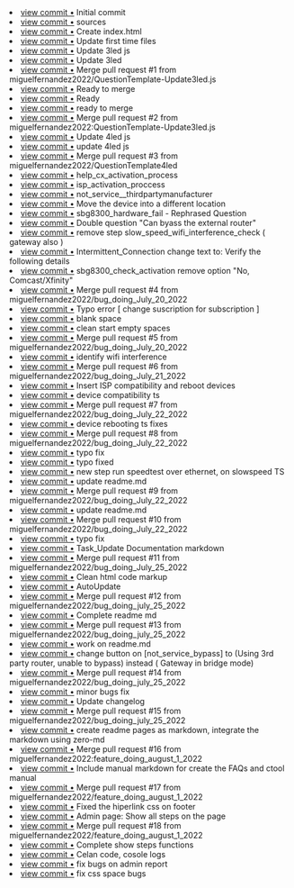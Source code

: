 <li> <a href="http://github.com/miguelfernandez2022/connectivitytool/commit/9e68055e042cd9ece90497a4a661150b857297ca">view commit &bull;</a> Initial commit</li> 
<li> <a href="http://github.com/miguelfernandez2022/connectivitytool/commit/1db047dd112bee44cb1a0ec572f8198f433fb169">view commit &bull;</a> sources</li> 
<li> <a href="http://github.com/miguelfernandez2022/connectivitytool/commit/2fae38dda465f4cbc8df85d3a033a2768726955c">view commit &bull;</a> Create index.html</li> 
<li> <a href="http://github.com/miguelfernandez2022/connectivitytool/commit/679a6fbf3f877711ac8518226efa3d44d45699f1">view commit &bull;</a> Update first time files</li> 
<li> <a href="http://github.com/miguelfernandez2022/connectivitytool/commit/627b31e64318e1050b13aa67f60146aa00ea3a60">view commit &bull;</a> Update 3led js</li> 
<li> <a href="http://github.com/miguelfernandez2022/connectivitytool/commit/1fcf89b65a47c985ce7924911719a0de3acdc033">view commit &bull;</a> Update 3led</li> 
<li> <a href="http://github.com/miguelfernandez2022/connectivitytool/commit/66f1f5b62e51d97fedf5ca9fdfacc4e0b45d6a16">view commit &bull;</a> Merge pull request #1 from miguelfernandez2022/QuestionTemplate-Update3led.js</li> 
<li> <a href="http://github.com/miguelfernandez2022/connectivitytool/commit/22654ade35b6fe2134692f5e07bb74e27f3ab979">view commit &bull;</a> Ready to merge</li> 
<li> <a href="http://github.com/miguelfernandez2022/connectivitytool/commit/d39f0292058955e296bf45216726d9e9b1d14471">view commit &bull;</a> Ready</li> 
<li> <a href="http://github.com/miguelfernandez2022/connectivitytool/commit/8f388a0428eb2ebfe20795a4dc889e5ae35e9da7">view commit &bull;</a> ready to merge</li> 
<li> <a href="http://github.com/miguelfernandez2022/connectivitytool/commit/70b489cf5824a2449d5a46df729cc26b852d1fb9">view commit &bull;</a> Merge pull request #2 from miguelfernandez2022:QuestionTemplate-Update3led.js</li> 
<li> <a href="http://github.com/miguelfernandez2022/connectivitytool/commit/c1464810e37b52cdae92d87ffd0ee5fcccbb9e6a">view commit &bull;</a> Update 4led js</li> 
<li> <a href="http://github.com/miguelfernandez2022/connectivitytool/commit/700348b59a8bbbe2cb1e0db81039b55d994fc0fc">view commit &bull;</a> update 4led js</li> 
<li> <a href="http://github.com/miguelfernandez2022/connectivitytool/commit/e3a403be677b9d8e6599068d8b3fca8ae35889ae">view commit &bull;</a> Merge pull request #3 from miguelfernandez2022/QuestionTemplate4led</li> 
<li> <a href="http://github.com/miguelfernandez2022/connectivitytool/commit/c726f18080b416d3751853dc49e6c813895104bb">view commit &bull;</a> help_cx_activation_process</li> 
<li> <a href="http://github.com/miguelfernandez2022/connectivitytool/commit/4e0e2696e1b65bd3bcd4b34ee69825dc81c8eed3">view commit &bull;</a> isp_activation_proccess</li> 
<li> <a href="http://github.com/miguelfernandez2022/connectivitytool/commit/6a6cffdd26d48dd30cec695402f9424d4584e3cc">view commit &bull;</a> not_service__thirdpartymanufacturer</li> 
<li> <a href="http://github.com/miguelfernandez2022/connectivitytool/commit/60729dc10caff0e6b3c887a797b22e2092a5404a">view commit &bull;</a> Move the device into a different location</li> 
<li> <a href="http://github.com/miguelfernandez2022/connectivitytool/commit/578c2cf73a10a68eb42a5775d60e2279482d1cf7">view commit &bull;</a> sbg8300_hardware_fail - Rephrased Question</li> 
<li> <a href="http://github.com/miguelfernandez2022/connectivitytool/commit/1cc09f3f637634ecb4ade6ebf4b23c72fdb98ff5">view commit &bull;</a> Double question "Can byass the external router"</li> 
<li> <a href="http://github.com/miguelfernandez2022/connectivitytool/commit/0a51909d7ae1af3b0044bb7046bdd7c56df19873">view commit &bull;</a>  remove step slow_speed_wifi_interference_check ( gateway also )</li> 
<li> <a href="http://github.com/miguelfernandez2022/connectivitytool/commit/80e93422bce55c6e131512cbf7529dea85a45e69">view commit &bull;</a> Intermittent_Connection change text to:  Verify the following details</li> 
<li> <a href="http://github.com/miguelfernandez2022/connectivitytool/commit/0c98260c68395e60c93ec32bb231411d0c355e9f">view commit &bull;</a> sbg8300_check_activation remove option "No, Comcast/Xfinity"</li> 
<li> <a href="http://github.com/miguelfernandez2022/connectivitytool/commit/22a6d6537052e87d9d8628dffc0767fa6a68bebb">view commit &bull;</a> Merge pull request #4 from miguelfernandez2022/bug_doing_July_20_2022</li> 
<li> <a href="http://github.com/miguelfernandez2022/connectivitytool/commit/0cdf929176dbbcbc4cbe47ba242bc140c7f76f77">view commit &bull;</a> Typo error [ change suscription for subscription ]</li> 
<li> <a href="http://github.com/miguelfernandez2022/connectivitytool/commit/3ab1227051c751fe5b80e1d2e75e109d72048fea">view commit &bull;</a> blank space</li> 
<li> <a href="http://github.com/miguelfernandez2022/connectivitytool/commit/9a35f064d7c5c00a1e5e1601c48347f4e38ac55a">view commit &bull;</a> clean start empty spaces</li> 
<li> <a href="http://github.com/miguelfernandez2022/connectivitytool/commit/a29bab9699cef45a6c6d5ce176890d9e94c5fa95">view commit &bull;</a> Merge pull request #5 from miguelfernandez2022/bug_doing_July_20_2022</li> 
<li> <a href="http://github.com/miguelfernandez2022/connectivitytool/commit/0240a91763026ac11c57b90a71187c750f34e65a">view commit &bull;</a> identify wifi interference</li> 
<li> <a href="http://github.com/miguelfernandez2022/connectivitytool/commit/190763813c8eddeb5e4ee9bb22780437984dd412">view commit &bull;</a> Merge pull request #6 from miguelfernandez2022/bug_doing_July_21_2022</li> 
<li> <a href="http://github.com/miguelfernandez2022/connectivitytool/commit/e72447f591feeebc4afde8cd67c453f5cfddae81">view commit &bull;</a> Insert ISP compatibility and reboot devices</li> 
<li> <a href="http://github.com/miguelfernandez2022/connectivitytool/commit/a215354a2d6307c33905c52cd1ab6b1ab76b0f0b">view commit &bull;</a> device compatibility ts</li> 
<li> <a href="http://github.com/miguelfernandez2022/connectivitytool/commit/1267dad6f844edba1bf09d460f97deaefe827379">view commit &bull;</a> Merge pull request #7 from miguelfernandez2022/bug_doing_July_22_2022</li> 
<li> <a href="http://github.com/miguelfernandez2022/connectivitytool/commit/8a975c694772dfe5289d1b094ec380e35ebd852c">view commit &bull;</a> device rebooting ts fixes</li> 
<li> <a href="http://github.com/miguelfernandez2022/connectivitytool/commit/007d303525dca19002eb7644af1889fc8cf490fc">view commit &bull;</a> Merge pull request #8 from miguelfernandez2022/bug_doing_July_22_2022</li> 
<li> <a href="http://github.com/miguelfernandez2022/connectivitytool/commit/2b2696bfcc0c8d56d49496733eb3298358ba001c">view commit &bull;</a> typo fix</li> 
<li> <a href="http://github.com/miguelfernandez2022/connectivitytool/commit/de351a5ba29d19130fe45c81958f395f4c1b6b3b">view commit &bull;</a> typo fixed</li> 
<li> <a href="http://github.com/miguelfernandez2022/connectivitytool/commit/926a7682c85482ea09a4c46883491656f2b85330">view commit &bull;</a> new step run speedtest over ethernet, on slowspeed TS</li> 
<li> <a href="http://github.com/miguelfernandez2022/connectivitytool/commit/0ed86fe817a186dffe23a8660228aa8ee534cee1">view commit &bull;</a> update readme.md</li> 
<li> <a href="http://github.com/miguelfernandez2022/connectivitytool/commit/cd29db2785fb84aec529330dc0c2c90d6da63839">view commit &bull;</a> Merge pull request #9 from miguelfernandez2022/bug_doing_July_22_2022</li> 
<li> <a href="http://github.com/miguelfernandez2022/connectivitytool/commit/4ac176da1aa44cfa5bc8409485812c66d73b036f">view commit &bull;</a> update readme.md</li> 
<li> <a href="http://github.com/miguelfernandez2022/connectivitytool/commit/da066f2b1c979075714bd57abdb48023023a4ed1">view commit &bull;</a> Merge pull request #10 from miguelfernandez2022/bug_doing_July_22_2022</li> 
<li> <a href="http://github.com/miguelfernandez2022/connectivitytool/commit/d22b76af40cb67312886e117928b54b4558d42a5">view commit &bull;</a> typo fix</li> 
<li> <a href="http://github.com/miguelfernandez2022/connectivitytool/commit/e1d9b55b65026d93180268f5d98818d3273ea5d0">view commit &bull;</a> Task_Update Documentation markdown</li> 
<li> <a href="http://github.com/miguelfernandez2022/connectivitytool/commit/b9d7a0e3c02784b1155a17707f9c60e11a9bae02">view commit &bull;</a> Merge pull request #11 from miguelfernandez2022/bug_doing_July_25_2022</li> 
<li> <a href="http://github.com/miguelfernandez2022/connectivitytool/commit/ddd5738a246b872f291c1d9c82e86b78cbbe0527">view commit &bull;</a> Clean html code markup</li> 
<li> <a href="http://github.com/miguelfernandez2022/connectivitytool/commit/ce249925e4124d348f2df18998a61f33b529f417">view commit &bull;</a> AutoUpdate</li> 
<li> <a href="http://github.com/miguelfernandez2022/connectivitytool/commit/5a0375184d781f246e207f7cbcc7dce61151fd2e">view commit &bull;</a> Merge pull request #12 from miguelfernandez2022/bug_doing_july_25_2022</li> 
<li> <a href="http://github.com/miguelfernandez2022/connectivitytool/commit/acd93f369ac2ad3df2ec783f01123c9817464a3e">view commit &bull;</a> Complete readme md</li> 
<li> <a href="http://github.com/miguelfernandez2022/connectivitytool/commit/65ba91dbd820831b9dbdd6a2fc5fbf0f3235ac05">view commit &bull;</a> Merge pull request #13 from miguelfernandez2022/bug_doing_july_25_2022</li> 
<li> <a href="http://github.com/miguelfernandez2022/connectivitytool/commit/5a1a4c0f7d84498c69d9b44b7fd59027efb383aa">view commit &bull;</a> work on readme.md</li> 
<li> <a href="http://github.com/miguelfernandez2022/connectivitytool/commit/5fca5370d79f283181162ae2c572d4adfb84ec3e">view commit &bull;</a> change button on [not_service_bypass] to (Using 3rd party router, unable to bypass) instead ( Gateway in bridge mode)</li> 
<li> <a href="http://github.com/miguelfernandez2022/connectivitytool/commit/20b12001bde390a14d443b28529d56b5f5451a03">view commit &bull;</a> Merge pull request #14 from miguelfernandez2022/bug_doing_july_25_2022</li> 
<li> <a href="http://github.com/miguelfernandez2022/connectivitytool/commit/d890d341dd818bd528e6b5b4b6b4c0e71d9d48e4">view commit &bull;</a> minor bugs fix</li> 
<li> <a href="http://github.com/miguelfernandez2022/connectivitytool/commit/d88eedcd24b4037f3eb335c97143a39a6c369863">view commit &bull;</a> Update changelog</li> 
<li> <a href="http://github.com/miguelfernandez2022/connectivitytool/commit/4c9b933db1a8555caf40949f05c614ccff028561">view commit &bull;</a> Merge pull request #15 from miguelfernandez2022/bug_doing_july_25_2022</li> 
<li> <a href="http://github.com/miguelfernandez2022/connectivitytool/commit/fb3e45102448bfa4ed2eee911f30238e029822eb">view commit &bull;</a> create readme pages as markdown, integrate the markdown using zero-md</li> 
<li> <a href="http://github.com/miguelfernandez2022/connectivitytool/commit/edbf0b001c55d1f78a4b2e450481eb1cc6705fd3">view commit &bull;</a> Merge pull request #16 from miguelfernandez2022:feature_doing_august_1_2022</li> 
<li> <a href="http://github.com/miguelfernandez2022/connectivitytool/commit/f79205bd8ad3bb492e13799d76506ca7bd4a1f04">view commit &bull;</a> Include manual markdown for create the FAQs and ctool manual</li> 
<li> <a href="http://github.com/miguelfernandez2022/connectivitytool/commit/0a6d0104b9d4ea5c9d50be430c2002e7b7ac6380">view commit &bull;</a> Merge pull request #17 from miguelfernandez2022/feature_doing_august_1_2022</li> 
<li> <a href="http://github.com/miguelfernandez2022/connectivitytool/commit/96f19de58a4333efcf1e1342d9605c20ec47186e">view commit &bull;</a> Fixed the hiperlink css on footer</li> 
<li> <a href="http://github.com/miguelfernandez2022/connectivitytool/commit/a2485ee08c6f2086bf14738b5fce9afc04e22049">view commit &bull;</a> Admin page: Show all  steps on the page</li> 
<li> <a href="http://github.com/miguelfernandez2022/connectivitytool/commit/4875de8dba07ccf8abd0d72946868b329e4778f4">view commit &bull;</a> Merge pull request #18 from miguelfernandez2022/feature_doing_august_1_2022</li> 
<li> <a href="http://github.com/miguelfernandez2022/connectivitytool/commit/d928b97e13de32d723f27bfc59c8598bf03b6557">view commit &bull;</a> Complete show steps functions</li> 
<li> <a href="http://github.com/miguelfernandez2022/connectivitytool/commit/7757f4f9f751456b026db5e7af561cf5b118671b">view commit &bull;</a> Celan code, cosole logs</li> 
<li> <a href="http://github.com/miguelfernandez2022/connectivitytool/commit/62f80c9b52e86a476ef803859e7152eb248cacf3">view commit &bull;</a> fix bugs on admin report</li> 
<li> <a href="http://github.com/miguelfernandez2022/connectivitytool/commit/c7869da9b81e83430fee7238a3d48de0921800fa">view commit &bull;</a> fix css space bugs</li> 